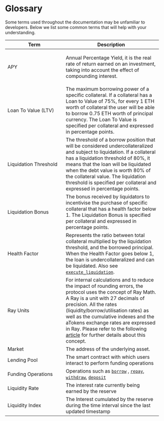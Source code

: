 # Glossary

Some terms used throughout the documentation may be unfamiliar to developers. Below we list some common terms that will help with your understanding.

<table><thead><tr><th width="175">Term</th><th>Description</th></tr></thead><tbody><tr><td>APY</td><td><p>Annual Percentage Yield, it is the real rate of return earned on an investment, taking into account the effect of compounding interest.</p><p></p></td></tr><tr><td>Loan To Value (LTV)</td><td>The maximum borrowing power of a specific collateral. If a collateral has a Loan to Value of 75%, for every 1 ETH worth of collateral the user will be able to borrow 0.75 ETH worth of principal currency. The Loan To Value is specified per collateral and expressed in percentage points.</td></tr><tr><td>Liquidation Threshold</td><td>The threshold of a borrow position that will be considered undercollateralized and subject to liquidation. If a collateral has a liquidation threshold of 80%, it means that the loan will be liquidated when the debt value is worth 80% of the collateral value. The liquidation threshold is specified per collateral and expressed in percentage points.</td></tr><tr><td>Liquidation Bonus</td><td>The bonus received by liquidators to incentivise the purchase of specific collateral that has a health factor below 1. The Liquidation Bonus is specified per collateral and expressed in percentage points.</td></tr><tr><td>Health Factor</td><td>Represents the ratio between total collateral multiplied by the liquidation threshold, and the borrowed principal. When the Health Factor goes below 1, the loan is undercollateralized and can be liquidated. Also see <a href="broken-reference"><code>execute_liquidation</code></a>.</td></tr><tr><td>Ray Units</td><td>For internal calculations and to reduce the impact of rounding errors, the protocol uses the concept of Ray Math. A Ray is a unit with 27 decimals of precision. All the rates (liquidity/borrow/utilisation rates) as well as the cumulative indexes and the aTokens exchange rates are expressed in Ray.  Please refer to the following <a href="https://medium.com/dapphub/introducing-ds-math-an-innovative-safe-math-library-d58bc88313da">article</a> for further details about this concept.</td></tr><tr><td>Market</td><td>The address of the underlying asset.</td></tr><tr><td>Lending Pool</td><td>The smart contract with which users interact to perform funding operations</td></tr><tr><td>Funding Operations</td><td>Operations such as <a href="broken-reference"><code>borrow</code></a> , <a href="broken-reference"><code>repay</code></a>, <a href="broken-reference"><code>withdraw</code></a>, <a href="broken-reference"><code>deposit</code></a></td></tr><tr><td>Liquidity Rate</td><td>The interest rate currently being earned by the reserve</td></tr><tr><td>Liquidity Index</td><td>The Interest cumulated by the reserve during the time interval since the last updated timestamp</td></tr></tbody></table>

